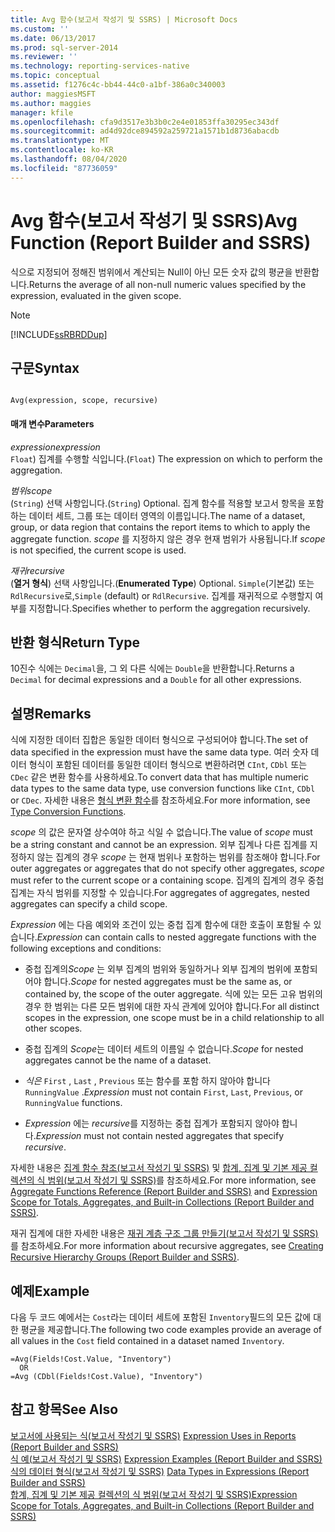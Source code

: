 ```yaml
---
title: Avg 함수(보고서 작성기 및 SSRS) | Microsoft Docs
ms.custom: ''
ms.date: 06/13/2017
ms.prod: sql-server-2014
ms.reviewer: ''
ms.technology: reporting-services-native
ms.topic: conceptual
ms.assetid: f1276c4c-bb44-44c0-a1bf-386a0c340003
author: maggiesMSFT
ms.author: maggies
manager: kfile
ms.openlocfilehash: cfa9d3517e3b3b0c2e4e01853ffa30295ec343df
ms.sourcegitcommit: ad4d92dce894592a259721a1571b1d8736abacdb
ms.translationtype: MT
ms.contentlocale: ko-KR
ms.lasthandoff: 08/04/2020
ms.locfileid: "87736059"
---
```

# <a name="avg-function-report-builder-and-ssrs"></a><span data-ttu-id="b98fc-102">Avg 함수(보고서 작성기 및 SSRS)</span><span class="sxs-lookup"><span data-stu-id="b98fc-102">Avg Function (Report Builder and SSRS)</span></span>
  <span data-ttu-id="b98fc-103">식으로 지정되어 정해진 범위에서 계산되는 Null이 아닌 모든 숫자 값의 평균을 반환합니다.</span><span class="sxs-lookup"><span data-stu-id="b98fc-103">Returns the average of all non-null numeric values specified by the expression, evaluated in the given scope.</span></span>  
  
> [!NOTE]  
>  [!INCLUDE[ssRBRDDup](../../includes/ssrbrddup-md.md)]  
  
## <a name="syntax"></a><span data-ttu-id="b98fc-104">구문</span><span class="sxs-lookup"><span data-stu-id="b98fc-104">Syntax</span></span>  
  
```  
  
Avg(expression, scope, recursive)  
```  
  
#### <a name="parameters"></a><span data-ttu-id="b98fc-105">매개 변수</span><span class="sxs-lookup"><span data-stu-id="b98fc-105">Parameters</span></span>  
 <span data-ttu-id="b98fc-106">*expression*</span><span class="sxs-lookup"><span data-stu-id="b98fc-106">*expression*</span></span>  
 <span data-ttu-id="b98fc-107">`Float`) 집계를 수행할 식입니다.</span><span class="sxs-lookup"><span data-stu-id="b98fc-107">(`Float`) The expression on which to perform the aggregation.</span></span>  
  
 <span data-ttu-id="b98fc-108">*범위*</span><span class="sxs-lookup"><span data-stu-id="b98fc-108">*scope*</span></span>  
 <span data-ttu-id="b98fc-109">(`String`) 선택 사항입니다.</span><span class="sxs-lookup"><span data-stu-id="b98fc-109">(`String`) Optional.</span></span> <span data-ttu-id="b98fc-110">집계 함수를 적용할 보고서 항목을 포함하는 데이터 세트, 그룹 또는 데이터 영역의 이름입니다.</span><span class="sxs-lookup"><span data-stu-id="b98fc-110">The name of a dataset, group, or data region that contains the report items to which to apply the aggregate function.</span></span> <span data-ttu-id="b98fc-111">*scope* 를 지정하지 않은 경우 현재 범위가 사용됩니다.</span><span class="sxs-lookup"><span data-stu-id="b98fc-111">If *scope* is not specified, the current scope is used.</span></span>  
  
 <span data-ttu-id="b98fc-112">*재귀*</span><span class="sxs-lookup"><span data-stu-id="b98fc-112">*recursive*</span></span>  
 <span data-ttu-id="b98fc-113">(**열거 형식**) 선택 사항입니다.</span><span class="sxs-lookup"><span data-stu-id="b98fc-113">(**Enumerated Type**) Optional.</span></span> <span data-ttu-id="b98fc-114">`Simple`(기본값) 또는 `RdlRecursive`로,</span><span class="sxs-lookup"><span data-stu-id="b98fc-114">`Simple` (default) or `RdlRecursive`.</span></span> <span data-ttu-id="b98fc-115">집계를 재귀적으로 수행할지 여부를 지정합니다.</span><span class="sxs-lookup"><span data-stu-id="b98fc-115">Specifies whether to perform the aggregation recursively.</span></span>  
  
## <a name="return-type"></a><span data-ttu-id="b98fc-116">반환 형식</span><span class="sxs-lookup"><span data-stu-id="b98fc-116">Return Type</span></span>  
 <span data-ttu-id="b98fc-117">10진수 식에는 `Decimal`을, 그 외 다른 식에는 `Double`을 반환합니다.</span><span class="sxs-lookup"><span data-stu-id="b98fc-117">Returns a `Decimal` for decimal expressions and a `Double` for all other expressions.</span></span>  
  
## <a name="remarks"></a><span data-ttu-id="b98fc-118">설명</span><span class="sxs-lookup"><span data-stu-id="b98fc-118">Remarks</span></span>  
 <span data-ttu-id="b98fc-119">식에 지정한 데이터 집합은 동일한 데이터 형식으로 구성되어야 합니다.</span><span class="sxs-lookup"><span data-stu-id="b98fc-119">The set of data specified in the expression must have the same data type.</span></span> <span data-ttu-id="b98fc-120">여러 숫자 데이터 형식이 포함된 데이터를 동일한 데이터 형식으로 변환하려면 `CInt`, `CDbl` 또는 `CDec` 같은 변환 함수를 사용하세요.</span><span class="sxs-lookup"><span data-stu-id="b98fc-120">To convert data that has multiple numeric data types to the same data type, use conversion functions like `CInt`, `CDbl` or `CDec`.</span></span> <span data-ttu-id="b98fc-121">자세한 내용은 [형식 변환 함수](https://go.microsoft.com/fwlink/?LinkId=96142)를 참조하세요.</span><span class="sxs-lookup"><span data-stu-id="b98fc-121">For more information, see [Type Conversion Functions](https://go.microsoft.com/fwlink/?LinkId=96142).</span></span>  
  
 <span data-ttu-id="b98fc-122">*scope* 의 값은 문자열 상수여야 하고 식일 수 없습니다.</span><span class="sxs-lookup"><span data-stu-id="b98fc-122">The value of *scope* must be a string constant and cannot be an expression.</span></span> <span data-ttu-id="b98fc-123">외부 집계나 다른 집계를 지정하지 않는 집계의 경우 *scope* 는 현재 범위나 포함하는 범위를 참조해야 합니다.</span><span class="sxs-lookup"><span data-stu-id="b98fc-123">For outer aggregates or aggregates that do not specify other aggregates, *scope* must refer to the current scope or a containing scope.</span></span> <span data-ttu-id="b98fc-124">집계의 집계의 경우 중첩 집계는 자식 범위를 지정할 수 있습니다.</span><span class="sxs-lookup"><span data-stu-id="b98fc-124">For aggregates of aggregates, nested aggregates can specify a child scope.</span></span>  
  
 <span data-ttu-id="b98fc-125">*Expression* 에는 다음 예외와 조건이 있는 중첩 집계 함수에 대한 호출이 포함될 수 있습니다.</span><span class="sxs-lookup"><span data-stu-id="b98fc-125">*Expression* can contain calls to nested aggregate functions with the following exceptions and conditions:</span></span>  
  
-   <span data-ttu-id="b98fc-126">중첩 집계의*Scope* 는 외부 집계의 범위와 동일하거나 외부 집계의 범위에 포함되어야 합니다.</span><span class="sxs-lookup"><span data-stu-id="b98fc-126">*Scope* for nested aggregates must be the same as, or contained by, the scope of the outer aggregate.</span></span> <span data-ttu-id="b98fc-127">식에 있는 모든 고유 범위의 경우 한 범위는 다른 모든 범위에 대한 자식 관계에 있어야 합니다.</span><span class="sxs-lookup"><span data-stu-id="b98fc-127">For all distinct scopes in the expression, one scope must be in a child relationship to all other scopes.</span></span>  
  
-   <span data-ttu-id="b98fc-128">중첩 집계의 *Scope*는 데이터 세트의 이름일 수 없습니다.</span><span class="sxs-lookup"><span data-stu-id="b98fc-128">*Scope* for nested aggregates cannot be the name of a dataset.</span></span>  
  
-   <span data-ttu-id="b98fc-129">*식은* `First` , `Last` , `Previous` 또는 함수를 포함 하지 않아야 합니다 `RunningValue` .</span><span class="sxs-lookup"><span data-stu-id="b98fc-129">*Expression* must not contain `First`, `Last`, `Previous`, or `RunningValue` functions.</span></span>  
  
-   <span data-ttu-id="b98fc-130">*Expression* 에는 *recursive*를 지정하는 중첩 집계가 포함되지 않아야 합니다.</span><span class="sxs-lookup"><span data-stu-id="b98fc-130">*Expression* must not contain nested aggregates that specify *recursive*.</span></span>  
  
 <span data-ttu-id="b98fc-131">자세한 내용은 [집계 함수 참조&#40;보고서 작성기 및 SSRS&#41;](report-builder-functions-aggregate-functions-reference.md) 및 [합계, 집계 및 기본 제공 컬렉션의 식 범위&#40;보고서 작성기 및 SSRS&#41;](expression-scope-for-totals-aggregates-and-built-in-collections.md)를 참조하세요.</span><span class="sxs-lookup"><span data-stu-id="b98fc-131">For more information, see [Aggregate Functions Reference &#40;Report Builder and SSRS&#41;](report-builder-functions-aggregate-functions-reference.md) and [Expression Scope for Totals, Aggregates, and Built-in Collections &#40;Report Builder and SSRS&#41;](expression-scope-for-totals-aggregates-and-built-in-collections.md).</span></span>  
  
 <span data-ttu-id="b98fc-132">재귀 집계에 대한 자세한 내용은 [재귀 계층 구조 그룹 만들기&#40;보고서 작성기 및 SSRS&#41;](creating-recursive-hierarchy-groups-report-builder-and-ssrs.md)를 참조하세요.</span><span class="sxs-lookup"><span data-stu-id="b98fc-132">For more information about recursive aggregates, see [Creating Recursive Hierarchy Groups &#40;Report Builder and SSRS&#41;](creating-recursive-hierarchy-groups-report-builder-and-ssrs.md).</span></span>  
  
## <a name="example"></a><span data-ttu-id="b98fc-133">예제</span><span class="sxs-lookup"><span data-stu-id="b98fc-133">Example</span></span>  
 <span data-ttu-id="b98fc-134">다음 두 코드 예에서는 `Cost`라는 데이터 세트에 포함된 `Inventory`필드의 모든 값에 대한 평균을 제공합니다.</span><span class="sxs-lookup"><span data-stu-id="b98fc-134">The following two code examples provide an average of all values in the `Cost` field contained in a dataset named `Inventory`.</span></span>  
  
```  
=Avg(Fields!Cost.Value, "Inventory")   
  OR    
=Avg (CDbl(Fields!Cost.Value), "Inventory")  
```  
  
## <a name="see-also"></a><span data-ttu-id="b98fc-135">참고 항목</span><span class="sxs-lookup"><span data-stu-id="b98fc-135">See Also</span></span>  
 <span data-ttu-id="b98fc-136">[보고서에 사용되는 식&#40;보고서 작성기 및 SSRS&#41;](expression-uses-in-reports-report-builder-and-ssrs.md) </span><span class="sxs-lookup"><span data-stu-id="b98fc-136">[Expression Uses in Reports &#40;Report Builder and SSRS&#41;](expression-uses-in-reports-report-builder-and-ssrs.md) </span></span>  
 <span data-ttu-id="b98fc-137">[식 예&#40;보고서 작성기 및 SSRS&#41;](expression-examples-report-builder-and-ssrs.md) </span><span class="sxs-lookup"><span data-stu-id="b98fc-137">[Expression Examples &#40;Report Builder and SSRS&#41;](expression-examples-report-builder-and-ssrs.md) </span></span>  
 <span data-ttu-id="b98fc-138">[식의 데이터 형식&#40;보고서 작성기 및 SSRS&#41;](expressions-report-builder-and-ssrs.md) </span><span class="sxs-lookup"><span data-stu-id="b98fc-138">[Data Types in Expressions &#40;Report Builder and SSRS&#41;](expressions-report-builder-and-ssrs.md) </span></span>  
 [<span data-ttu-id="b98fc-139">합계, 집계 및 기본 제공 컬렉션의 식 범위&#40;보고서 작성기 및 SSRS&#41;</span><span class="sxs-lookup"><span data-stu-id="b98fc-139">Expression Scope for Totals, Aggregates, and Built-in Collections &#40;Report Builder and SSRS&#41;</span></span>](expression-scope-for-totals-aggregates-and-built-in-collections.md)  
  
  

